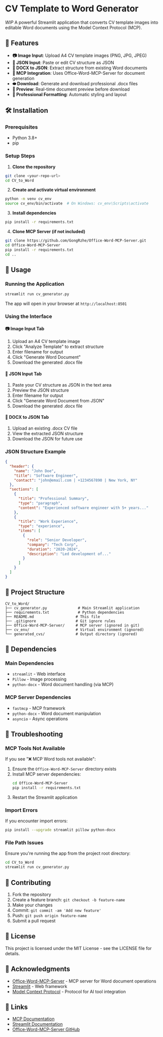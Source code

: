 # CV Template to Word Generator

*WIP*
A powerful Streamlit application that converts CV template images into editable Word documents using the Model Context Protocol (MCP).

## 🚀 Features

- **📷 Image Input**: Upload A4 CV template images (PNG, JPG, JPEG)
- **📝 JSON Input**: Paste or edit CV structure as JSON
- **📄 DOCX to JSON**: Extract structure from existing Word documents
- **🔧 MCP Integration**: Uses Office-Word-MCP-Server for document generation
- **⬬ Download**: Generate and download professional .docx files
- **👀 Preview**: Real-time document preview before download
- **🎨 Professional Formatting**: Automatic styling and layout

## 🛠️ Installation

### Prerequisites
- Python 3.8+
- pip

### Setup Steps

1. **Clone the repository**
```bash
git clone <your-repo-url>
cd CV_to_Word
```

2. **Create and activate virtual environment**
```bash
python -m venv cv_env
source cv_env/bin/activate  # On Windows: cv_env\Scripts\activate
```

3. **Install dependencies**
```bash
pip install -r requirements.txt
```

4. **Clone MCP Server (if not included)**
```bash
git clone https://github.com/GongRzhe/Office-Word-MCP-Server.git
cd Office-Word-MCP-Server
pip install -r requirements.txt
cd ..
```

## 🎯 Usage

### Running the Application
```bash
streamlit run cv_generator.py
```

The app will open in your browser at `http://localhost:8501`

### Using the Interface

#### 📷 Image Input Tab
1. Upload an A4 CV template image
2. Click "Analyze Template" to extract structure
3. Enter filename for output
4. Click "Generate Word Document"
5. Download the generated .docx file

#### 📝 JSON Input Tab
1. Paste your CV structure as JSON in the text area
2. Preview the JSON structure
3. Enter filename for output
4. Click "Generate Word Document from JSON"
5. Download the generated .docx file

#### 📄 DOCX to JSON Tab
1. Upload an existing .docx CV file
2. View the extracted JSON structure
3. Download the JSON for future use

### JSON Structure Example
```json
{
  "header": {
    "name": "John Doe",
    "title": "Software Engineer",
    "contact": "john@email.com | +1234567890 | New York, NY"
  },
  "sections": [
    {
      "title": "Professional Summary",
      "type": "paragraph",
      "content": "Experienced software engineer with 5+ years..."
    },
    {
      "title": "Work Experience",
      "type": "experience",
      "items": [
        {
          "role": "Senior Developer",
          "company": "Tech Corp",
          "duration": "2020-2024",
          "description": "Led development of..."
        }
      ]
    }
  ]
}
```

## 📁 Project Structure

```
CV_to_Word/
├── cv_generator.py              # Main Streamlit application
├── requirements.txt             # Python dependencies
├── README.md                   # This file
├── .gitignore                  # Git ignore rules
├── Office-Word-MCP-Server/     # MCP server (ignored in git)
├── cv_env/                     # Virtual environment (ignored)
└── generated_cvs/              # Output directory (ignored)
```

## 🔧 Dependencies

### Main Dependencies
- `streamlit` - Web interface
- `Pillow` - Image processing
- `python-docx` - Word document handling (via MCP)

### MCP Server Dependencies
- `fastmcp` - MCP framework
- `python-docx` - Word document manipulation
- `asyncio` - Async operations

## 🚨 Troubleshooting

### MCP Tools Not Available
If you see "❌ MCP Word tools not available":

1. Ensure the `Office-Word-MCP-Server` directory exists
2. Install MCP server dependencies:
   ```bash
   cd Office-Word-MCP-Server
   pip install -r requirements.txt
   ```
3. Restart the Streamlit application

### Import Errors
If you encounter import errors:
```bash
pip install --upgrade streamlit pillow python-docx
```

### File Path Issues
Ensure you're running the app from the project root directory:
```bash
cd CV_to_Word
streamlit run cv_generator.py
```

## 🤝 Contributing

1. Fork the repository
2. Create a feature branch: `git checkout -b feature-name`
3. Make your changes
4. Commit: `git commit -am 'Add new feature'`
5. Push: `git push origin feature-name`
6. Submit a pull request

## 📝 License

This project is licensed under the MIT License - see the LICENSE file for details.

## 🙏 Acknowledgments

- [Office-Word-MCP-Server](https://github.com/GongRzhe/Office-Word-MCP-Server) - MCP server for Word document operations
- [Streamlit](https://streamlit.io/) - Web framework
- [Model Context Protocol](https://modelcontextprotocol.io/) - Protocol for AI tool integration

## 🔗 Links

- [MCP Documentation](https://modelcontextprotocol.io/docs)
- [Streamlit Documentation](https://docs.streamlit.io/)
- [Office-Word-MCP-Server GitHub](https://github.com/GongRzhe/Office-Word-MCP-Server)
